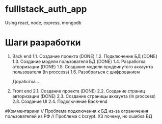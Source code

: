 # fulllstack_auth_app
Using react, node, express, mongodb



# Шаги разработки
1. Back end
    1.1. Создание проекта (DONE)
    1.2. Подключение БД (DONE)
    1.3. Создание модели пользователя БД (DONE)
    1.4. Разработка атворизации (DONE) 
    1.5. Создание модели продвинутого аккаунта пользователя (In proccess)
    1.6. Разобраться с шифрованием
    
    Доработка....
2. Front end
    2.1. Создание проекта (DONE)
    2.2. Создание страниц авторизации (DONE)
    2.3. Создание страницы аккаунта (In proccess)
    2.3. Создание UI
    2.4. Подключение Back-end



#Комментариии
// Проблема подключения к БД из-за ограничения пользователей из РФ
// Проблема с bcrypt. ХЗ почему, но ошибка БД